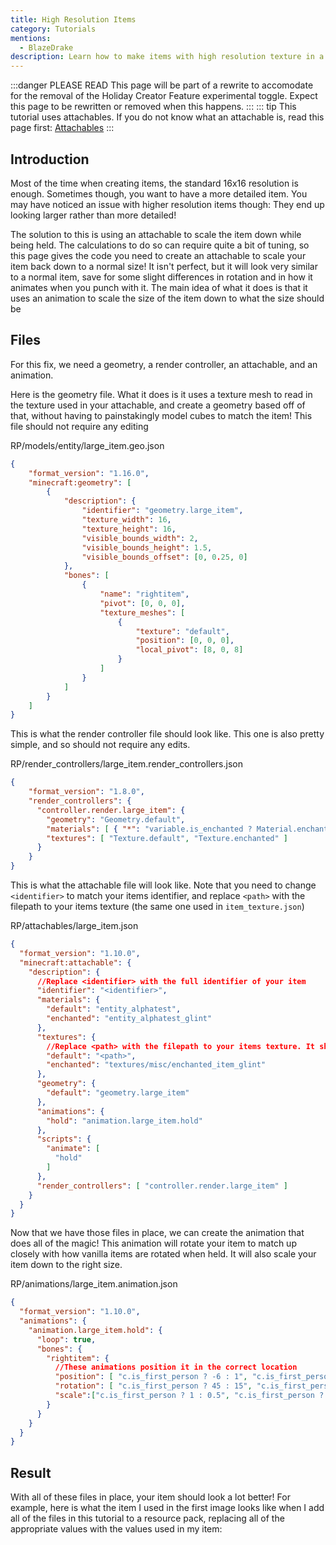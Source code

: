 ```yaml
---
title: High Resolution Items
category: Tutorials
mentions:
  - BlazeDrake
description: Learn how to make items with high resolution texture in a proper way.
---
```


:::danger PLEASE READ
This page will be part of a rewrite to accomodate for the removal of the Holiday Creator Feature experimental toggle. Expect this page to be rewritten or removed when this happens.
:::
::: tip
This tutorial uses attachables. If you do not know what an attachable is, read this page first: [Attachables](/items/attachables)
:::

Introduction
-

Most of the time when creating items, the standard 16x16 resolution is enough. Sometimes though, you want to have a more detailed item. You may have noticed an issue with higher resolution items though: They end up looking larger rather than more detailed! 

<WikiImage
	src="/assets/images/items/high-resolution-items/large_item_broken_thirdperson.png"
	alt="alternative text"
	pixelated="false"
	width=1080
/>

The solution to this is using an attachable to scale the item down while being held. The calculations to do so can require quite a bit of tuning, so this page gives the code you need to create an attachable to scale your item back down to a normal size! It isn't perfect, but it will look very similar to a normal item, save for some slight differences in rotation and in how it animates when you punch with it. The main idea of what it does is that it uses an animation to scale the size of the item down to what the size should be

Files
-
For this fix, we need a geometry, a render controller, an attachable, and an animation.

Here is the geometry file. What it does is it uses a texture mesh to read in the texture used in your attachable, and create a geometry based off of that, without having to painstakingly model cubes to match the item! This file should not require any editing

<CodeHeader>RP/models/entity/large_item.geo.json</CodeHeader>

```json
{
	"format_version": "1.16.0",
	"minecraft:geometry": [
		{
			"description": {
				"identifier": "geometry.large_item",
				"texture_width": 16,
				"texture_height": 16,
				"visible_bounds_width": 2,
				"visible_bounds_height": 1.5,
				"visible_bounds_offset": [0, 0.25, 0]
			},
			"bones": [
				{
					"name": "rightitem",
					"pivot": [0, 0, 0],
					"texture_meshes": [
						{
							"texture": "default",
							"position": [0, 0, 0],
							"local_pivot": [8, 0, 8]
						}
					]
				}
			]
		}
	]
}
```


This is what the render controller file should look like. This one is also pretty simple, and so should not require any edits.

<CodeHeader>RP/render_controllers/large_item.render_controllers.json</CodeHeader>

```json
{
    "format_version": "1.8.0",
    "render_controllers": {
      "controller.render.large_item": {
        "geometry": "Geometry.default",
        "materials": [ { "*": "variable.is_enchanted ? Material.enchanted : Material.default" } ],
        "textures": [ "Texture.default", "Texture.enchanted" ]
      }
    }
}
```


This is what the attachable file will look like. Note that you need to change `<identifier>` to match your items identifier, and replace `<path>` with the filepath to your items texture (the same one used in `item_texture.json`)

<CodeHeader>RP/attachables/large_item.json</CodeHeader>

```json
{
  "format_version": "1.10.0",
  "minecraft:attachable": {
    "description": {
      //Replace <identifier> with the full identifier of your item
      "identifier": "<identifier>",
      "materials": {
        "default": "entity_alphatest",
        "enchanted": "entity_alphatest_glint"
      },
      "textures": {
        //Replace <path> with the filepath to your items texture. It should match up with the filepath given in item_texture.json
        "default": "<path>",
        "enchanted": "textures/misc/enchanted_item_glint"
      },
      "geometry": {
        "default": "geometry.large_item"
      },
      "animations": {
        "hold": "animation.large_item.hold"
      },
      "scripts": {
        "animate": [
          "hold"
        ]
      },
      "render_controllers": [ "controller.render.large_item" ]
    }
  }
}
```

Now that we have those files in place, we can create the animation that does all of the magic! This animation will rotate your item to match up closely with how vanilla items are rotated when held. It will also scale your item down to the right size. 

<CodeHeader>RP/animations/large_item.animation.json</CodeHeader>

```json
{
  "format_version": "1.10.0",
  "animations": {
    "animation.large_item.hold": {
      "loop": true,
      "bones": {
        "rightitem": {
          //These animations position it in the correct location
          "position": [ "c.is_first_person ? -6 : 1", "c.is_first_person ? 0 : -1", "c.is_first_person ? -1 : -6" ],
          "rotation": [ "c.is_first_person ? 45 : 15", "c.is_first_person ? -15 : 0", "c.is_first_person ? 30 : -165" ],
          "scale":["c.is_first_person ? 1 : 0.5", "c.is_first_person ? 1 : 0.5", "c.is_first_person ? 1 : 0.5"]
        }
      }
    }
  }
}
```

Result
-

With all of these files in place, your item should look a lot better! For example, here is what the item I used in the first image looks like when I add all of the files in this tutorial to a resource pack, replacing all of the appropriate values with the values used in my item:

<WikiImage
	src="/assets/images/items/high-resolution-items/large_item_fixed_thirdperson.png"
	alt="alternative text"
	pixelated="false"
	width=1080
/>